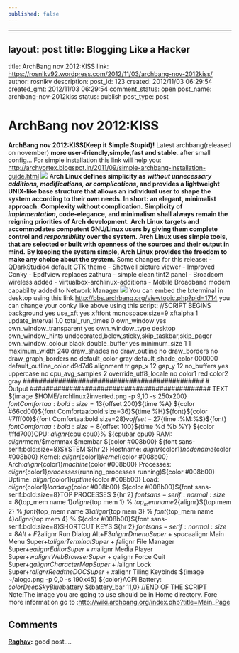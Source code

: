 ```yaml
---
published: false
---
```

---
layout: post
title: Blogging Like a Hacker
---

title: ArchBang nov 2012:KISS
link: https://rosnikv92.wordpress.com/2012/11/03/archbang-nov-2012kiss/
author: rosnikv
description: 
post_id: 123
created: 2012/11/03 06:29:54
created_gmt: 2012/11/03 06:29:54
comment_status: open
post_name: archbang-nov-2012kiss
status: publish
post_type: post

# ArchBang nov 2012:KISS

**ArchBang nov 2012:KISS(Keep it Simple Stupid)!** Latest archbang(released on november) **more user-friendly,simple,fast and stable**..after small config... For simple installation this link will help you: <http://archvortex.blogspot.in/2011/09/simple-archbang-installation-guide.html> ![](http://rosnikv92.files.wordpress.com/2012/11/2012-11-03-1351901710_1366x768_scrot.png?w=300) A**rch Linux defines simplicity as _without unnecessary additions, modifications, or complications_, and provides a lightweight UNIX-like base structure that allows an individual user to shape the system according to their own needs. In short: an elegant, minimalist approach.** **Complexity without complication.** **Simplicity of _implementation_, code-elegance, and minimalism shall always remain the reigning priorities of Arch development.** **Arch Linux targets and accommodates competent GNU/Linux users by giving them complete control and _responsibility_ over the system.** A**rch Linux uses simple tools, that are selected or built with openness of the sources and their output in mind.** **By keeping the system simple, Arch Linux provides the freedom to make any choice about the system.** Some changes for this release: \- QDarkStudio4 default GTK theme \- Shotwell picture viewer \- Improved Conky \- Epdfview replaces zathura \- simple clean tint2 panel \- Broadcom wireless added \- virtualbox-archlinux-additions \- Mobile Broadband modem capability added to Network Manager ![](http://rosnikv92.files.wordpress.com/2012/11/2012-11-04-1352012943_1366x768_scrot.png?w=300) You can embed the lxterminal in desktop using this link <http://bbs.archbang.org/viewtopic.php?pid=1714> you can change your conky like above using this script: //SCRIPT BEGINS background yes use_xft yes xftfont monospace:size=9 xftalpha 1 update_interval 1.0 total_run_times 0 own_window yes own_window_transparent yes own_window_type desktop own_window_hints undecorated,below,sticky,skip_taskbar,skip_pager own_window_colour black double_buffer yes minimum_size 1 1 maximum_width 240 draw_shades no draw_outline no draw_borders no draw_graph_borders no default_color gray default_shade_color 000000 default_outline_color d9d7d6 alignment tr gap_x 12 gap_y 12 no_buffers yes uppercase no cpu_avg_samples 2 override_utf8_locale no color1 red color2 gray ############################################## #  Output ############################################## TEXT ${image $HOME/archlinux2inverted.png -p 9,10 -s 250x200} ${font Comfortaa:bold:size=13}${offset 200}${time %A} ${color #66cd00}${font Comfortaa:bold:size=36}${time %H}${font}${color #7fff00}${font Comfortaa:bold:size=28}${voffset -27}${time :%M:%S}${font} ${font Comfortaa:bold:size=8}${offset 100}${time %d %b %Y} ${color #ffd700}CPU: $alignr${cpu cpu0}% ${cpubar cpu0} RAM: $alignr$mem/$memmax $membar ${color #008b00} ${font sans-serif:bold:size=8}SYSTEM ${hr 2} Hostname: $alignr${color1}$nodename${color #008b00} Kernel: $alignr${color1}$kernel${color #008b00} Arch:${alignr}${color1}$machine${color #008b00} Processes: ${alignr}${color1}$processes ($running_processes running)${color #008b00} Uptime: ${alignr}${color1}$uptime${color #008b00} Load: ${alignr}${color1}$loadavg${color #008b00} ${color #008b00}${font sans-serif:bold:size=8}TOP PROCESSES ${hr 2} ${font sans-serif:normal:size=8}${top_mem name 1}${alignr}${top mem 1} % ${top_mem name 2}${alignr}${top mem 2} % $font${top_mem name 3}${alignr}${top mem 3} % $font${top_mem name 4}${alignr}${top mem 4} % ${color #008b00}${font sans-serif:bold:size=8}SHORTCUT KEYS ${hr 2} ${font sans-serif:normal:size=8}Alt+F2$alignr Run Dialog Alt+F3$alignr Dmenu Super+space$alignr Main Menu Super+t$alignr Terminal Super+f$alignr File Manager Super+e$alignr Editor Super+m$alignr Media Player Super+w$alignr Web Browser Super+q$alignr Force Quit Super+g$alignr Character Map Super+l$alignr Lock Super+r$alignr Read the DOC Super+x$alignr Tiling Keybinds ${image ~/alogo.png -p 0,0 -s 190x45} ${color}ACPI Battery: ${color DeepSkyBlue}$battery ${battery_bar 11,0} //END OF THE SCRIPT Note:The image you are going to use should be in Home directory. Fore more information go to :<http://wiki.archbang.org/index.php?title=Main_Page>

## Comments

**[Raghav](#25 "2012-12-03 07:26:00"):** good post....
